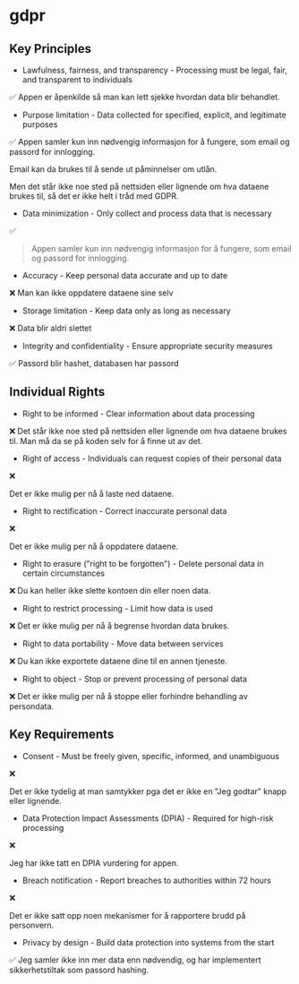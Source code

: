 # gdpr

## Key Principles

- Lawfulness, fairness, and transparency - Processing must be legal, fair, and transparent to individuals

✅
Appen er åpenkilde så man kan lett sjekke hvordan data blir behandlet.

- Purpose limitation - Data collected for specified, explicit, and legitimate purposes

✅
Appen samler kun inn nødvengig informasjon for å fungere, som email og passord for innlogging.

Email kan da brukes til å sende ut påminnelser om utlån.

Men det står ikke noe sted på nettsiden eller lignende om hva dataene brukes til, så det er ikke helt i tråd med GDPR.

- Data minimization - Only collect and process data that is necessary

✅

>Appen samler kun inn nødvengig informasjon for å fungere, som email og passord for innlogging.

- Accuracy - Keep personal data accurate and up to date

❌
Man kan ikke oppdatere dataene sine selv

- Storage limitation - Keep data only as long as necessary

❌
Data blir aldri slettet

- Integrity and confidentiality - Ensure appropriate security measures

✅
Passord blir hashet, databasen har passord

## Individual Rights

- Right to be informed - Clear information about data processing

❌
Det står ikke noe sted på nettsiden eller lignende om hva dataene brukes til. Man må da se på koden selv for å finne ut av det.

- Right of access - Individuals can request copies of their personal data

❌

Det er ikke mulig per nå å laste ned dataene.

- Right to rectification - Correct inaccurate personal data

❌

Det er ikke mulig per nå å oppdatere dataene.

- Right to erasure ("right to be forgotten") - Delete personal data in certain circumstances

❌
Du kan heller ikke slette kontoen din eller noen data.

- Right to restrict processing - Limit how data is used

❌
Det er ikke mulig per nå å begrense hvordan data brukes.

- Right to data portability - Move data between services

❌
Du kan ikke exportete dataene dine til en annen tjeneste.

- Right to object - Stop or prevent processing of personal data

❌
Det er ikke mulig per nå å stoppe eller forhindre behandling av persondata.

## Key Requirements

- Consent - Must be freely given, specific, informed, and unambiguous

❌

Det er ikke tydelig at man samtykker pga det er ikke en "Jeg godtar" knapp eller lignende.

- Data Protection Impact Assessments (DPIA) - Required for high-risk processing

❌

Jeg har ikke tatt en DPIA vurdering for appen.

- Breach notification - Report breaches to authorities within 72 hours

❌

Det er ikke satt opp noen mekanismer for å rapportere brudd på personvern.

- Privacy by design - Build data protection into systems from the start

✅
Jeg samler ikke inn mer data enn nødvendig, og har implementert sikkerhetstiltak som passord hashing.

